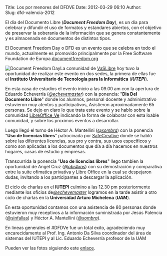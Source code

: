 Title: Los por menores del DFDVE
Date: 2012-03-29 06:10
Author:  
Slug: dfd-valencia-2012

El día del Documento Libre (***Document Freedom Day***), es un día para
celebrar y difundir el uso de formatos y estandares abiertos, con el
objetivo de preservar la soberania de la información que se genera
constantemente y es almacenada en documentos de distintos tipos.

El Document Freedom Day o DFD es un evento que se celebra en todo el
mundo, actualmente es promovido principalmente por la Free Software
Foundation de
Europa.[documentfreedom.org](http://documentfreedom.org/ "Document Freedom Day")

<!--more-->  
![Document Freedom
Day](http://abr4xas.org/wp-content/uploads/2012/03/Untitled-284x300.png "Document Freedom Day")La
comunidad
de [VaSLibre](http://twitter.com/vaslibre "Sigue a VaSLibre en twitter") hoy
tuvo la oportunidad de realizar este evento en dos sedes, la primera de
ellas fue el **Instituto Universitario de Tecnología para la
Informática** (***IUTEPI***).

En esta casa de estudios el evento inicio a las 09.00 am con la apertura
de Eduardo Echeverría
([*@echevemaster*](http://twitter.com/echevemaster "Cuenta twitter Echevemaster"))
con la ponencia: "**Dia Del Documento Libre**" donde los alumnos,
personal docente y administrativo estuvieron muy atentos y
participativos, Asistieron aproximadamente 65 personas. Se dejo en claro
lo que trata este evento y se hablo sobre la
comunidad [LibreOffice\_Ve](http://libreoffice.org.ve/ "Sitio Oficial de LibreOffice Venezuela") indicando
la forma de colaborar con esta loable comunidad, y sobre los proximos
eventos a desarrollar.

Luego llegó el turno de Héctor A. Mantellini
([*@xombra*](http://twitter.com/xombra "Cuenta twitter Xombra")) con la
ponencia "**Uso de licencias libres**" patrocinada
por [SafeCreative](http://safecreative.org/ "Sitio Oficial SafeCreative") donde
se habló sobre las diferentes licencias, sus pro y contra, sus usos
específicos y como son aplicadas a los documentos que día a día hacemos
en nuestros hogares, casas de estudio y empresas.

Transcurrida la ponencia "**Uso de licencias libres**" llego tambien la
oportunidad de Angel Cruz
([*@abr4xas*](http://twitter.com/abr4xas "Cuenta Twitter abr4xas")) con
su demostración y comparativa entre la suite ofimatica privativa y Libre
Office en la cual se despejaron dudas, invitando a los participantes a
descargar la aplicación.

El ciclo de charlas en el **IUTEPI** culmino a las 12.30 pm
posteriormente mediante los oficios
de[*@echevemaster*](http://twitter.com/echevemaster "Cuenta twitter Echevemaster") logramos
en la tarde asistir a otro ciclo de charlas en la **Universidad Arturo
Michelena** (***UAM***).

En esta oportunidad contamos con una asistencia de 80 personas donde
estuvieron muy receptivos a la información suministrada por Jesús
Palencia
([@sinfallas](http://twitter.com/sinfallas "Cuenta twitter sinfallas"))
y Héctor A. Mantellini
([*@xombra*](http://twitter.com/xombra "Cuenta twitter Xombra")).

En lineas generales el \#DFDVe fue un total exito, agradeciendo muy
encarecidamente al Prof. Ing. Antonio Da Silva coordinador del área de
sistemas del IUTEPI y al Lic. Eduardo Echeverría profesor de la UAM

Pueden ver las fotos siguiendo
este [enlace](http://fotos.vaslibre.org.ve/index?gallery=%2FDFD_Valencia_2012%2F&lang=en&page=1 "Ver Galeria de Imagenes DFD Valencia 2012").

<div>
</div>

